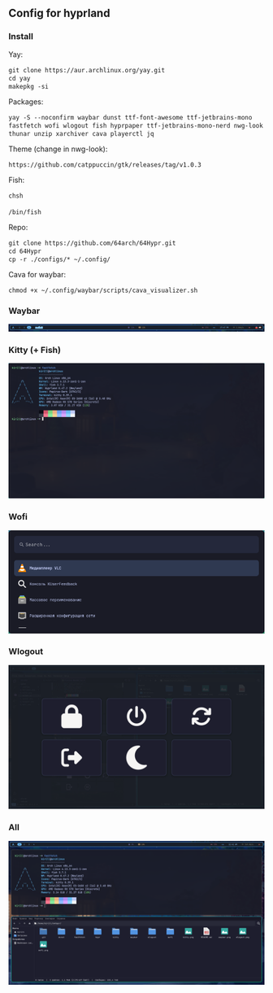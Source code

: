 ## Config for hyprland

### Install

Yay:
```
git clone https://aur.archlinux.org/yay.git
cd yay
makepkg -si
```

Packages:
```
yay -S --noconfirm waybar dunst ttf-font-awesome ttf-jetbrains-mono fastfetch wofi wlogout fish hyprpaper ttf-jetbrains-mono-nerd nwg-look thunar unzip xarchiver cava playerctl jq
```

Theme (change in nwg-look):
```
https://github.com/catppuccin/gtk/releases/tag/v1.0.3
```

Fish:
```
chsh

/bin/fish
```

Repo:
```
git clone https://github.com/64arch/64Hypr.git
cd 64Hypr
cp -r ./configs/* ~/.config/
```

Cava for waybar:
```
chmod +x ~/.config/waybar/scripts/cava_visualizer.sh
```

### Waybar
![img](waybar.png)

### Kitty (+ Fish)
![img](kitty.png)

### Wofi
![img](wofi.png)

### Wlogout
![img](wlogout.png)

### All
![img](fullshot.png)
